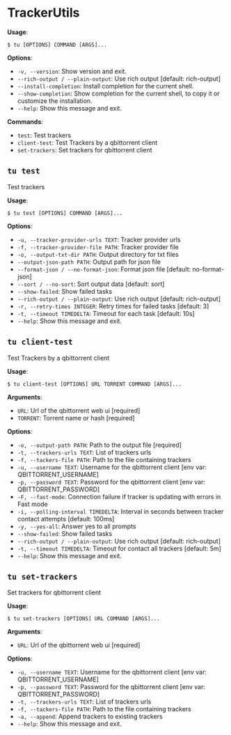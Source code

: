 # TrackerUtils

**Usage**:

```console
$ tu [OPTIONS] COMMAND [ARGS]...
```

**Options**:

* `-v, --version`: Show version and exit.
* `--rich-output / --plain-output`: Use rich output  [default: rich-output]
* `--install-completion`: Install completion for the current shell.
* `--show-completion`: Show completion for the current shell, to copy it or customize the installation.
* `--help`: Show this message and exit.

**Commands**:

* `test`: Test trackers
* `client-test`: Test Trackers by a qbittorrent client
* `set-trackers`: Set trackers for qbittorrent client

## `tu test`

Test trackers

**Usage**:

```console
$ tu test [OPTIONS] COMMAND [ARGS]...
```

**Options**:

* `-u, --tracker-provider-urls TEXT`: Tracker provider urls
* `-f, --tracker-provider-file PATH`: Tracker provider file
* `-o, --output-txt-dir PATH`: Output directory for txt files
* `--output-json-path PATH`: Output path for json file
* `--format-json / --no-format-json`: Format json file  [default: no-format-json]
* `--sort / --no-sort`: Sort output data  [default: sort]
* `--show-failed`: Show failed tasks
* `--rich-output / --plain-output`: Use rich output  [default: rich-output]
* `-r, --retry-times INTEGER`: Retry times for failed tasks  [default: 3]
* `-t, --timeout TIMEDELTA`: Timeout for each task  [default: 10s]
* `--help`: Show this message and exit.

## `tu client-test`

Test Trackers by a qbittorrent client

**Usage**:

```console
$ tu client-test [OPTIONS] URL TORRENT COMMAND [ARGS]...
```

**Arguments**:

* `URL`: Url of the qbittorrent web ui  [required]
* `TORRENT`: Torrent name or hash  [required]

**Options**:

* `-o, --output-path PATH`: Path to the output file  [required]
* `-t, --trackers-urls TEXT`: List of trackers urls
* `-f, --tackers-file PATH`: Path to the file containing trackers
* `-u, --username TEXT`: Username for the qbittorrent client  [env var: QBITTORRENT_USERNAME]
* `-p, --password TEXT`: Password for the qbittorrent client  [env var: QBITTORRENT_PASSWORD]
* `-F, --fast-mode`: Connection failure if tracker is updating with errors in Fast mode
* `-i, --polling-interval TIMEDELTA`: Interval in seconds between tracker contact attempts  [default: 100ms]
* `-y, --yes-all`: Answer yes to all prompts
* `--show-failed`: Show failed tasks
* `--rich-output / --plain-output`: Use rich output  [default: rich-output]
* `-t, --timeout TIMEDELTA`: Timeout for contact all trackers  [default: 5m]
* `--help`: Show this message and exit.

## `tu set-trackers`

Set trackers for qbittorrent client

**Usage**:

```console
$ tu set-trackers [OPTIONS] URL COMMAND [ARGS]...
```

**Arguments**:

* `URL`: Url of the qbittorrent web ui  [required]

**Options**:

* `-u, --username TEXT`: Username for the qbittorrent client  [env var: QBITTORRENT_USERNAME]
* `-p, --password TEXT`: Password for the qbittorrent client  [env var: QBITTORRENT_PASSWORD]
* `-t, --trackers-urls TEXT`: List of trackers urls
* `-f, --tackers-file PATH`: Path to the file containing trackers
* `-a, --append`: Append trackers to existing trackers
* `--help`: Show this message and exit.
